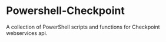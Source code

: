 # Powershell-Checkpoint
A collection of PowerShell scripts and functions for Checkpoint webservices api.
